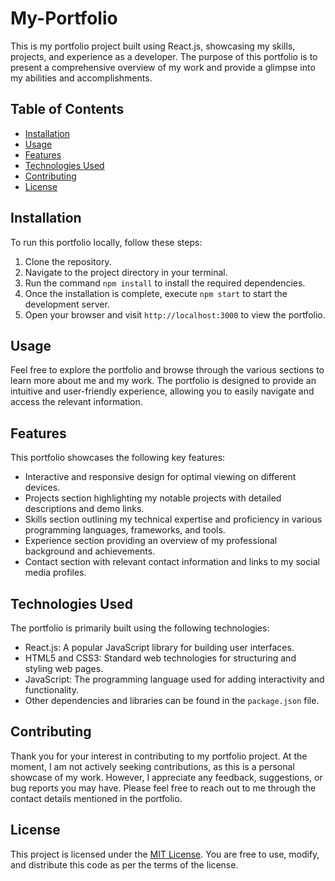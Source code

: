 # My-Portfolio
This is my portfolio project built using React.js, showcasing my skills, projects, and experience as a developer. The purpose of this portfolio is to present a comprehensive overview of my work and provide a glimpse into my abilities and accomplishments.

## Table of Contents

- [Installation](#installation)
- [Usage](#usage)
- [Features](#features)
- [Technologies Used](#technologies-used)
- [Contributing](#contributing)
- [License](#license)

## Installation

To run this portfolio locally, follow these steps:

1. Clone the repository.
2. Navigate to the project directory in your terminal.
3. Run the command `npm install` to install the required dependencies.
4. Once the installation is complete, execute `npm start` to start the development server.
5. Open your browser and visit `http://localhost:3000` to view the portfolio.

## Usage

Feel free to explore the portfolio and browse through the various sections to learn more about me and my work. The portfolio is designed to provide an intuitive and user-friendly experience, allowing you to easily navigate and access the relevant information.

## Features

This portfolio showcases the following key features:

- Interactive and responsive design for optimal viewing on different devices.
- Projects section highlighting my notable projects with detailed descriptions and demo links.
- Skills section outlining my technical expertise and proficiency in various programming languages, frameworks, and tools.
- Experience section providing an overview of my professional background and achievements.
- Contact section with relevant contact information and links to my social media profiles.

## Technologies Used

The portfolio is primarily built using the following technologies:

- React.js: A popular JavaScript library for building user interfaces.
- HTML5 and CSS3: Standard web technologies for structuring and styling web pages.
- JavaScript: The programming language used for adding interactivity and functionality.
- Other dependencies and libraries can be found in the `package.json` file.

## Contributing

Thank you for your interest in contributing to my portfolio project. At the moment, I am not actively seeking contributions, as this is a personal showcase of my work. However, I appreciate any feedback, suggestions, or bug reports you may have. Please feel free to reach out to me through the contact details mentioned in the portfolio.

## License

This project is licensed under the [MIT License](LICENSE). You are free to use, modify, and distribute this code as per the terms of the license.
